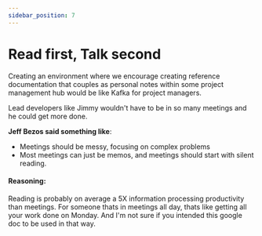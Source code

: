 ```yaml
---
sidebar_position: 7
---
```


# Read first, Talk second

Creating an environment where we encourage creating reference documentation that couples as personal notes within some project management hub would be like Kafka for project managers.

Lead developers like Jimmy wouldn't have to be in so many meetings and he could get more done.

**Jeff Bezos said something like**:

- Meetings should be messy, focusing on complex problems
- Most meetings can just be memos, and meetings should start with silent reading.

#### Reasoning:

Reading is probably on average a 5X information processing productivity than meetings. For someone thats in meetings all day, thats like getting all your work done on Monday. And I'm not sure if you intended this google doc to be used in that way.
